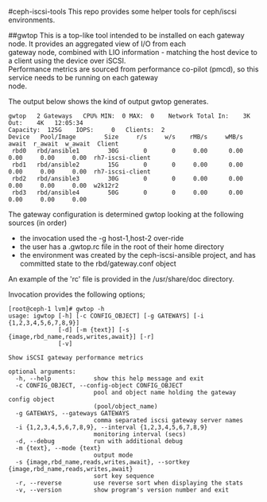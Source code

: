 #ceph-iscsi-tools
This repo provides some helper tools for ceph/iscsi environments.

##gwtop
This is a top-like tool intended to be installed on each gateway node. It provides an aggregated view of I/O from each  
gateway node, combined with LIO information - matching the host device to a client using the device over iSCSI.  
Performance metrics are sourced from performance co-pilot (pmcd), so this service needs to be running on each gateway  
node.    

The output below shows the kind of output gwtop generates.  

```
gwtop   2 Gateways   CPU% MIN:  0 MAX:  0    Network Total In:    3K  Out:    4K   12:05:34  
Capacity:  125G    IOPS:     0   Clients:  2  
Device   Pool/Image        Size     r/s     w/s    rMB/s     wMB/s    await  r_await  w_await  Client  
 rbd0   rbd/ansible1        30G       0       0     0.00      0.00     0.00     0.00     0.00  rh7-iscsi-client  
 rbd1   rbd/ansible2        15G       0       0     0.00      0.00     0.00     0.00     0.00  rh7-iscsi-client  
 rbd2   rbd/ansible3        30G       0       0     0.00      0.00     0.00     0.00     0.00  w2k12r2    
 rbd3   rbd/ansible4        50G       0       0     0.00      0.00     0.00     0.00     0.00             
```

The gateway configuration is determined gwtop looking at the following sources (in order)  
- the invocation used the -g host-1,host-2 over-ride  
- the user has a .gwtop.rc file in the root of their home directory  
- the environment was created by the ceph-iscsi-ansible project, and has committed state to the rbd/gateway.conf object  

An example of the 'rc' file is provided in the /usr/share/doc directory.

Invocation provides the following options;
  
```  
[root@ceph-1 lvm]# gwtop -h  
usage: igwtop [-h] [-c CONFIG_OBJECT] [-g GATEWAYS] [-i {1,2,3,4,5,6,7,8,9}]  
              [-d] [-m {text}] [-s {image,rbd_name,reads,writes,await}] [-r]  
              [-v]  

Show iSCSI gateway performance metrics  
  
optional arguments:  
  -h, --help            show this help message and exit  
  -c CONFIG_OBJECT, --config-object CONFIG_OBJECT  
                        pool and object name holding the gateway config object  
                        (pool/object_name)  
  -g GATEWAYS, --gateways GATEWAYS  
                        comma separated iscsi gateway server names  
  -i {1,2,3,4,5,6,7,8,9}, --interval {1,2,3,4,5,6,7,8,9}  
                        monitoring interval (secs)  
  -d, --debug           run with additional debug  
  -m {text}, --mode {text}  
                        output mode  
  -s {image,rbd_name,reads,writes,await}, --sortkey {image,rbd_name,reads,writes,await}  
                        sort key sequence  
  -r, --reverse         use reverse sort when displaying the stats  
  -v, --version         show program's version number and exit  

```  
